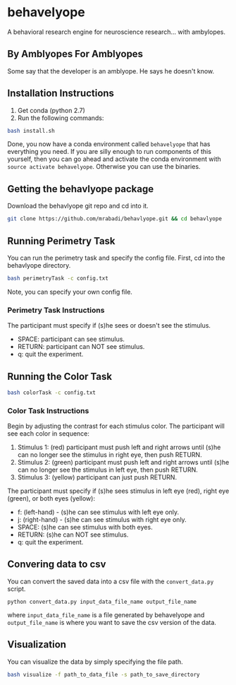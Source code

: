 # behavelyope

A behavioral research engine for neuroscience research... with ambylopes.

## By Amblyopes For Amblyopes

Some say that the developer is an amblyope. He says he doesn't know.

## Installation Instructions

1. Get conda (python 2.7)
2. Run the following commands:
```bash
bash install.sh
```

Done, you now have a conda environment called `behavelyope` that has everything you need.
If you are silly enough to run components of this yourself, then you can go ahead and activate 
the conda environment with `source activate behavelyope`.  Otherwise you can use the binaries.

## Getting the behavlyope package

Download the behavlyope git repo and cd into it.

```bash
git clone https://github.com/mrabadi/behavlyope.git && cd behavlyope
```

## Running Perimetry Task

You can run the perimetry task and specify the config file. First, cd into the behavlyope directory.

```bash
bash perimetryTask -c config.txt
```

Note, you can specify your own config file.

### Perimetry Task Instructions

The participant must specify if (s)he sees or doesn't see the stimulus. 

* SPACE: participant can see stimulus.
* RETURN: participant can NOT see stimulus.
* q: quit the experiment.

## Running the Color Task

```bash
bash colorTask -c config.txt
```

### Color Task Instructions

Begin by adjusting the contrast for each stimulus color. The participant will see 
each color in sequence:
 
1. Stimulus 1: (red) participant must push left and right 
arrows until (s)he can no longer see the stimulus in right eye, then push RETURN. 
2. Stimulus 2: (green) participant must push left and right arrows until (s)he
can no longer see the stimulus in  left eye, then push RETURN.
3. Stimulus 3: (yellow) participant can just push RETURN.

The participant must specify if (s)he sees stimulus in left eye (red), right eye (green),
or both eyes (yellow):

* f: (left-hand) - (s)he can see stimulus with left eye only.
* j: (right-hand) - (s)he can see stimulus with right eye only.
* SPACE: (s)he can see stimulus with both eyes.
* RETURN: (s)he can NOT see stimulus.
* q: quit the experiment.

## Convering data to csv

You can convert the saved data into a csv file with the `convert_data.py` script.

```
python convert_data.py input_data_file_name output_file_name
```

where `input_data_file_name` is a file generated by behavelyope and `output_file_name` is where you want to save the csv version of the data.

## Visualization

You can visualize the data by simply specifying the file path.

```bash
bash visualize -f path_to_data_file -s path_to_save_directory
```

